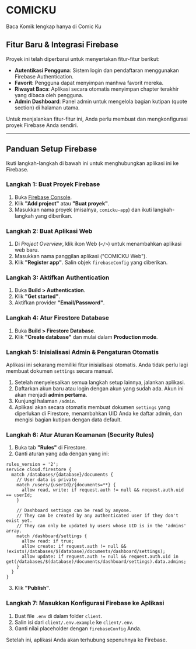 # COMICKU

Baca Komik lengkap hanya di Comic Ku

## Fitur Baru & Integrasi Firebase

Proyek ini telah diperbarui untuk menyertakan fitur-fitur berikut:

*   **Autentikasi Pengguna**: Sistem login dan pendaftaran menggunakan Firebase Authentication.
*   **Favorit**: Pengguna dapat menyimpan manhwa favorit mereka.
*   **Riwayat Baca**: Aplikasi secara otomatis menyimpan chapter terakhir yang dibaca oleh pengguna.
*   **Admin Dashboard**: Panel admin untuk mengelola bagian kutipan (quote section) di halaman utama.

Untuk menjalankan fitur-fitur ini, Anda perlu membuat dan mengkonfigurasi proyek Firebase Anda sendiri.

---

## Panduan Setup Firebase

Ikuti langkah-langkah di bawah ini untuk menghubungkan aplikasi ini ke Firebase.

### Langkah 1: Buat Proyek Firebase

1.  Buka [Firebase Console](https://console.firebase.google.com/).
2.  Klik **"Add project"** atau **"Buat proyek"**.
3.  Masukkan nama proyek (misalnya, `comicku-app`) dan ikuti langkah-langkah yang diberikan.

### Langkah 2: Buat Aplikasi Web

1.  Di *Project Overview*, klik ikon Web (`</>`) untuk menambahkan aplikasi web baru.
2.  Masukkan nama panggilan aplikasi ("COMICKU Web").
3.  Klik **"Register app"**. Salin objek `firebaseConfig` yang diberikan.

### Langkah 3: Aktifkan Authentication

1.  Buka **Build > Authentication**.
2.  Klik **"Get started"**.
3.  Aktifkan provider **"Email/Password"**.

### Langkah 4: Atur Firestore Database

1.  Buka **Build > Firestore Database**.
2.  Klik **"Create database"** dan mulai dalam **Production mode**.

### Langkah 5: Inisialisasi Admin & Pengaturan Otomatis

Aplikasi ini sekarang memiliki fitur inisialisasi otomatis. Anda tidak perlu lagi membuat dokumen `settings` secara manual.

1.  Setelah menyelesaikan semua langkah setup lainnya, jalankan aplikasi.
2.  Daftarkan akun baru atau login dengan akun yang sudah ada. Akun ini akan menjadi **admin pertama**.
3.  Kunjungi halaman `/admin`.
4.  Aplikasi akan secara otomatis membuat dokumen `settings` yang diperlukan di Firestore, menambahkan UID Anda ke daftar admin, dan mengisi bagian kutipan dengan data default.

### Langkah 6: Atur Aturan Keamanan (Security Rules)

1.  Buka tab **"Rules"** di Firestore.
2.  Ganti aturan yang ada dengan yang ini:

```
rules_version = '2';
service cloud.firestore {
  match /databases/{database}/documents {
    // User data is private
    match /users/{userId}/{documents=**} {
      allow read, write: if request.auth != null && request.auth.uid == userId;
    }

    // Dashboard settings can be read by anyone.
    // They can be created by any authenticated user if they don't exist yet.
    // They can only be updated by users whose UID is in the 'admins' array.
    match /dashboard/settings {
      allow read: if true;
      allow create: if request.auth != null && !exists(/databases/$(database)/documents/dashboard/settings);
      allow update: if request.auth != null && request.auth.uid in get(/databases/$(database)/documents/dashboard/settings).data.admins;
    }
  }
}
```

3.  Klik **"Publish"**.

### Langkah 7: Masukkan Konfigurasi Firebase ke Aplikasi

1.  Buat file `.env` di dalam folder `client`.
2.  Salin isi dari `client/.env.example` ke `client/.env`.
3.  Ganti nilai placeholder dengan `firebaseConfig` Anda.

Setelah ini, aplikasi Anda akan terhubung sepenuhnya ke Firebase.

